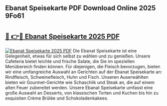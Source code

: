 ## Ebanat Speisekarte PDF Download Online 2025 9Fo61

# <h2><a href="http://gc8jjw.nevu.top/?p=Ebanat+Speisekarte">🔗 👉🔴 Ebanat Speisekarte 2025 PDF</a></h2>

[![Ebanat Speisekarte 2025 PDF](https://i.imgur.com/dBaPXMq.png)](http://gc8jjw.nevu.top/?p=Ebanat+Speisekarte)
Die Ebanat Speisekarte ist eine Gelegenheit, etwas für sich selbst zu wählen und zu genießen. Unsere Cafeteria bietet leichte und frische Salate, die Sie im speziellen Menübereich finden können. Für diejenigen, die Fleisch bevorzugen, bieten wir eine umfangreiche Auswahl an Gerichten auf der Ebanat Speisekarte an: Rindfleisch, Schweinefleisch, Huhn und Fisch. Unseren Auserwählten bieten wir Gourmet-Gerichte wie Schaschlik und Steak an, die auf einem alten Feuer zubereitet werden. Unsere Ebanat Speisekarte umfasst eine große Auswahl an Desserts, von klassischen Torten und Kuchen bis hin zu exquisiten Crème Brûlée und Schokoladenkakees.

